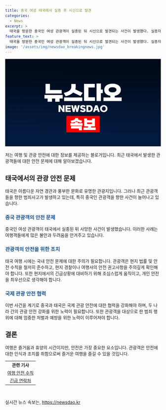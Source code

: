 ```yaml
---
title: 중국 여성 태국에서 실종 후 시신으로 발견
categories:
  - News
excerpt: >
  태국을 방문한 중국인 여성 관광객이 실종된 뒤 시신으로 발견되는 사건이 발생했다. 실종자의 친척은 100만위안을 요구하는 협박전화를 받았으며, 경찰은 중국인 남성 용의자를 추적 중이다. CCTV에는 실종자를 차에 태운 중국인 남성과 자동차 트렁크를 여는 장면이 찍혔으며, 용의자는 홍콩과 마카오를 방문한 것으로 확인됐다. 경찰은 중국대사관과 협조하여 용의자를 추적 중이다.
feature_text: >
  태국을 방문한 중국인 여성 관광객이 실종된 뒤 시신으로 발견되는 사건이 발생했다. 실종자의 친척은 100만위안을 요구하는 협박전화를 받았으며, 경찰은 중국인 남성 용의자를 추적 중이다. CCTV에는 실종자를 차에 태운 중국인 남성과 자동차 트렁크를 여는 장면이 찍혔으며, 용의자는 홍콩과 마카오를 방문한 것으로 확인됐다. 경찰은 중국대사관과 협조하여 용의자를 추적 중이다.
image: '/assets/img/newsdao_breakingnews.jpg'
---
```


<p><img src="/assets/img/newsdao_breakingnews.jpg" alt="ranknews 속보" /></p>

<p>저는 여행 및 관광 안전에 대한 정보를 제공하는 블로거입니다. 최근 태국에서 발생한 관광객들에 대한 안전 문제에 대해 알아보겠습니다.</p>

<h2 data-ke-size="size26">태국에서의 관광 안전 문제</h2>

<p data-ke-size="size16">태국은 아름다운 자연 경관과 풍부한 문화로 유명한 관광지입니다. 그러나 최근 관광객들을 향한 범죄사고가 발생하고 있는데, 특히 중국인 관광객을 향한 사건이 늘어나고 있습니다.</p>

<h3><b><span style="color: #1a5490;">중국 관광객의 안전 문제</span></b></h3>

<p data-ke-size="size16">중국인 여성 관광객이 태국에서 실종된 뒤 사망한 사건이 발생했습니다. 이러한 사례는 여행객들에게 많은 불안과 두려움을 안겨주고 있습니다.</p>

<h3><b><span style="color: #1a5490;">관광객의 안전을 위한 조치</span></b></h3>

<p data-ke-size="size16">태국 여행 시에는 국내 안전 문제에 대한 주의가 필요합니다. 관광객은 현지 법률 및 안전 수칙을 철저히 준수하고, 현지 경찰이나 여행사의 안전 권고사항을 주의깊게 확인해야 합니다. 또한 현지에서의 긴급상황에 대비하기 위해 조심스럽게 움직이고, 개인 안전을 최우선으로 생각해야 합니다.</p>

<h3><b><span style="color: #1a5490;">국제 관광 안전 협력</span></b></h3>

<p data-ke-size="size16">이번 사건을 계기로 중국과 태국은 국제 관광 안전에 대한 협력을 강화해야 하며, 두 나라 간의 관광 안전 강화를 위한 노력이 필요합니다. 또한 관광객을 대상으로 한 범죄 행위에 대해 엄중한 처벌과 예방을 위한 노력이 이루어져야 합니다.</p>

<h2 data-ke-size="size26">결론</h2>

<p data-ke-size="size16">여행은 즐거움과 휴양의 시간이지만, 안전은 가장 중요한 요소입니다. 관광객은 안전에 대한 인식과 조치를 취함으로써 즐거운 여행을 즐길 수 있을 것입니다.</p>

<table>
    <tbody>
        <tr>
            <td style="text-align: center; height: 17px;"><b>관련 기사</b></td>
        </tr>
        <tr>
            <td style="text-align: center; height: 17px;"><a href="https://www.example.com/safety_tips">여행 안전 수칙</a></td>
        </tr>
        <tr>
            <td style="text-align: center; height: 17px;"><a href="https://www.example.com/emergency_contacts">긴급 연락처</a></td>
        </tr>
    </tbody>
</table>

<p data-ke-size="size16">&nbsp;</p>
실시간 뉴스 속보는, <a href="https://newsdao.kr" rel="dofollow">https://newsdao.kr</a>



